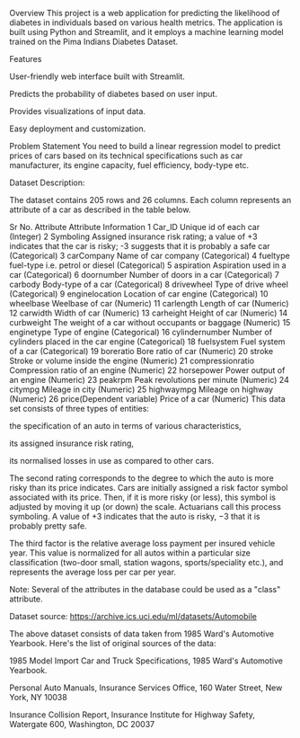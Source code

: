 Overview
This project is a web application for predicting the likelihood of diabetes in individuals based on various health metrics. The application is built using Python and Streamlit, and it employs a machine learning model trained on the Pima Indians Diabetes Dataset.

Features

User-friendly web interface built with Streamlit.

Predicts the probability of diabetes based on user input.

Provides visualizations of input data.

Easy deployment and customization.

Problem Statement
You need to build a linear regression model to predict prices of cars based on its technical specifications such as car manufacturer, its engine capacity, fuel efficiency, body-type etc.

Dataset Description:

The dataset contains 205 rows and 26 columns. Each column represents an attribute of a car as described in the table below.

Sr No.	Attribute	Attribute Information
1	Car_ID	Unique id of each car (Integer)
2	Symboling	Assigned insurance risk rating; a value of +3 indicates that the car is risky; -3 suggests that it is probably a safe car (Categorical)
3	carCompany	Name of car company (Categorical)
4	fueltype	fuel-type i.e. petrol or diesel (Categorical)
5	aspiration	Aspiration used in a car (Categorical)
6	doornumber	Number of doors in a car (Categorical)
7	carbody	Body-type of a car (Categorical)
8	drivewheel	Type of drive wheel (Categorical)
9	enginelocation	Location of car engine (Categorical)
10	wheelbase	Weelbase of car (Numeric)
11	carlength	Length of car (Numeric)
12	carwidth	Width of car (Numeric)
13	carheight	Height of car (Numeric)
14	curbweight	The weight of a car without occupants or baggage (Numeric)
15	enginetype	Type of engine (Categorical)
16	cylindernumber	Number of cylinders placed in the car engine (Categorical)
18	fuelsystem	Fuel system of a car (Categorical)
19	boreratio	Bore ratio of car (Numeric)
20	stroke	Stroke or volume inside the engine (Numeric)
21	compressionratio	Compression ratio of an engine (Numeric)
22	horsepower	Power output of an engine (Numeric)
23	peakrpm	Peak revolutions per minute (Numeric)
24	citympg	Mileage in city (Numeric)
25	highwaympg	Mileage on highway (Numeric)
26	price(Dependent variable)	Price of a car (Numeric)
This data set consists of three types of entities:

the specification of an auto in terms of various characteristics,

its assigned insurance risk rating,

its normalised losses in use as compared to other cars.

The second rating corresponds to the degree to which the auto is more risky than its price indicates. Cars are initially assigned a risk factor symbol associated with its price. Then, if it is more risky (or less), this symbol is adjusted by moving it up (or down) the scale. Actuarians call this process symboling. A value of  +3  indicates that the auto is risky,  −3  that it is probably pretty safe.

The third factor is the relative average loss payment per insured vehicle year. This value is normalized for all autos within a particular size classification (two-door small, station wagons, sports/speciality etc.), and represents the average loss per car per year.

Note: Several of the attributes in the database could be used as a "class" attribute.

Dataset source: https://archive.ics.uci.edu/ml/datasets/Automobile

The above dataset consists of data taken from 1985 Ward's Automotive Yearbook. Here's the list of original sources of the data:

1985 Model Import Car and Truck Specifications, 1985 Ward's Automotive Yearbook.

Personal Auto Manuals, Insurance Services Office, 160 Water Street, New York, NY 10038

Insurance Collision Report, Insurance Institute for Highway Safety, Watergate 600, Washington, DC 20037
